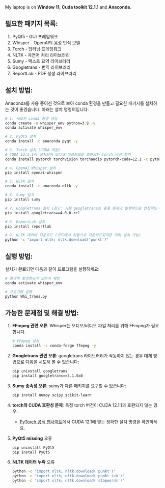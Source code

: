 My laptop is on **Window 11**, **Cuda toolkit 12.1.1** and **Anaconda**.

## 필요한 패키지 목록:

1. PyQt5 - GUI 프레임워크
2. Whisper - OpenAI의 음성 인식 모델
3. Torch - 딥러닝 프레임워크
4. NLTK - 자연어 처리 라이브러리
5. Sumy - 텍스트 요약 라이브러리
6. Googletrans - 번역 라이브러리
7. ReportLab - PDF 생성 라이브러리

## 설치 방법:

Anaconda를 사용 중이신 것으로 보아 conda 환경을 만들고 필요한 패키지를 설치하는 것이 좋겠습니다. 아래는 설치 명령어입니다:

```bash
# 1. 새로운 conda 환경 생성
conda create -n whisper_env python=3.9 -y
conda activate whisper_env

# 2. PyQt5 설치
conda install -c anaconda pyqt -y

# 3. Torch 설치 (CUDA 지원)
# CUDA 12.1.1이 설치되어 있다고 하셨으므로 호환되는 torch 버전 설치
conda install pytorch torchvision torchaudio pytorch-cuda=12.1 -c pytorch -c nvidia -y

# 4. OpenAI Whisper 설치
pip install openai-whisper

# 5. NLTK 설치
conda install -c anaconda nltk -y

# 6. Sumy 설치
pip install sumy

# 7. Googletrans 설치 (참고: 기본 googletrans는 종종 문제가 발생하므로 안정적인 버전 설치)
pip install googletrans==4.0.0-rc1

# 8. ReportLab 설치
pip install reportlab

# 9. NLTK 데이터 다운로드 (코드에서 자동으로 다운로드되지만 미리 설치 가능)
python -c "import nltk; nltk.download('punkt')"
```

## 실행 방법:

설치가 완료되면 다음과 같이 프로그램을 실행하세요:

```bash
# 환경이 활성화되어 있는지 확인
conda activate whisper_env

# 프로그램 실행
python Whi_trans.py
```

## 가능한 문제점 및 해결 방법:

1. **FFmpeg 관련 오류**: Whisper는 오디오/비디오 파일 처리를 위해 FFmpeg가 필요합니다.
   ```bash
   # FFmpeg 설치
   conda install -c conda-forge ffmpeg -y
   ```

2. **Googletrans 관련 오류**: googletrans 라이브러리가 작동하지 않는 경우 대체 방법으로 다음을 시도해 볼 수 있습니다:
   ```bash
   pip uninstall googletrans
   pip install googletrans==3.1.0a0
   ```

3. **Sumy 종속성 오류**: sumy가 다른 패키지를 요구할 수 있습니다:
   ```bash
   pip install numpy scipy scikit-learn
   ```

4. **torch와 CUDA 호환성 문제**: 특정 torch 버전이 CUDA 12.1.1과 호환되지 않는 경우:
   - [PyTorch 공식 웹사이트](https://pytorch.org/get-started/locally/)에서 CUDA 12.1에 맞는 정확한 설치 명령을 확인하세요.
  
5. **PyQt5 missing** 오류
   ```bash
   pip uninstall PyQt5
   pip install PyQt5
   ```

6. **NLTK 데이터 누락** 오류
   ```bash
   python -c "import nltk; nltk.download('punkt')"
   python -c "import nltk; nltk.download('punkt_tab')"
   python -c "import nltk; nltk.download('stopwords')"
   ```

